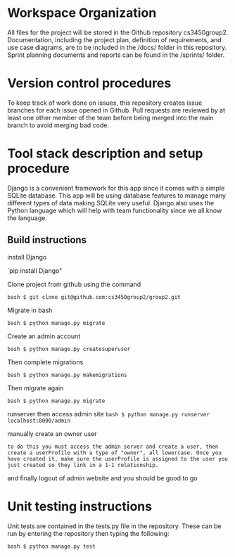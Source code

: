 ﻿# Workspace Organization


All files for the project will be stored in the Github repository cs3450group2. Documentation, including the project plan, definition of requirements, and use case diagrams, are to be included in the /docs/ folder in this repository. Sprint planning documents and reports can be found in the /sprints/ folder.


# Version control procedures


To keep track of work done on issues, this repository creates issue branches for each issue opened in Github. Pull requests are reviewed by at least one other member of the team before being merged into the main branch to avoid merging bad code.


# Tool stack description and setup procedure


Django is a convenient framework for this app since it comes with a simple SQLite database. This app will be using database features to manage many different types of data making SQLite very useful. Django also uses the Python language which will help with team functionality since we all know the language.


## Build instructions
install Django

`pip install Django"


Clone project from github using the command


`bash $ git clone git@github.com:cs3450group2/group2.git`


Migrate in bash


`bash $ python manage.py migrate`


Create an admin account


`bash $ python manage.py createsuperuser`


Then complete migrations


`bash $ python manage.py makemigrations`


Then migrate again


`bash $ python manage.py migrate`

runserver then access admin site
`bash $ python manage.py runserver`
`localhost:8000/admin`

manually create an owner user

`to do this you must access the admin server and create a user, then create a userProfile with a type of "owner", all lowercase. Once you have created it, make sure the userProfile is assigned to the user you just created so they link in a 1-1 relationship.`

and finally logout of admin website and you should be good to go

# Unit testing instructions


Unit tests are contained in the tests.py file in the repository. These can be run by entering the repository then typing the following:

`bash $ python manage.py test`

